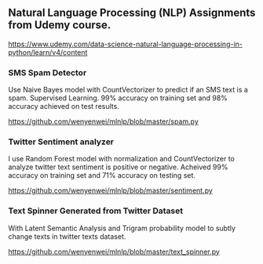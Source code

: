 ## Natural Language Processing (NLP) Assignments from Udemy course. 
https://www.udemy.com/data-science-natural-language-processing-in-python/learn/v4/content

### SMS Spam Detector
Use Naive Bayes model with CountVectorizer to predict if an SMS text is a spam. Supervised Learning. 99% accuracy on training set and 98% accuracy achieved on test results.

https://github.com/wenyenwei/mlnlp/blob/master/spam.py

### Twitter Sentiment analyzer
I use Random Forest model with normalization and CountVectorizer to analyze twitter text sentiment is positive or negative. Acheived 99% accuracy on training set and 71% accuracy on testing set.

https://github.com/wenyenwei/mlnlp/blob/master/sentiment.py

### Text Spinner Generated from Twitter Dataset
With Latent Semantic Analysis and Trigram probability model to subtly change texts in twitter texts dataset.

https://github.com/wenyenwei/mlnlp/blob/master/text_spinner.py
